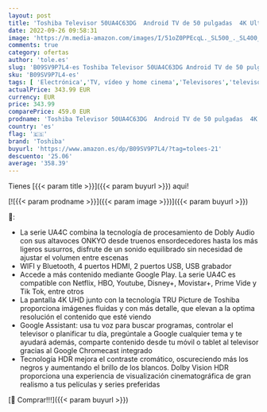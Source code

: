 ```yaml
---
layout: post
title: 'Toshiba Televisor 50UA4C63DG  Android TV de 50 pulgadas  4K Ultra HD  Google Chromecast integrado  control por voz mediante Google Assistant  conexión WIFI y Bluetooth'
date: 2022-09-26 09:58:31
image: 'https://m.media-amazon.com/images/I/51oZ0PPEcqL._SL500_._SL400_.jpg'
comments: true
category: ofertas
author: 'tole.es'
slug: 'B09SV9P7L4-es Toshiba Televisor 50UA4C63DG Android TV de 50 pulgadas 4K...'
sku: 'B09SV9P7L4-es'
tags: [ 'Electrónica','TV, vídeo y home cinema','Televisores','televisor','toshiba','🇪🇸', ]
actualPrice: 343.99 EUR
currency: EUR
price: 343.99
comparePrice: 459.0 EUR
prodname: 'Toshiba Televisor 50UA4C63DG  Android TV de 50 pulgadas  4K Ultra HD  Google Chromecast integrado  control por voz mediante Google Assistant  conexión WIFI y Bluetooth'
country: 'es'
flag: '🇪🇸'
brand: 'Toshiba'
buyurl: 'https://www.amazon.es/dp/B09SV9P7L4/?tag=tolees-21'
descuento: '25.06'
average: '358.39'
---
```


Tienes [{{< param title >}}]({{< param buyurl >}}) aqui!

[![{{< param prodname >}}]({{< param image >}})]({{< param buyurl >}})

🔎:

- La serie UA4C combina la tecnología de procesamiento de Dobly Audio con sus altavoces ONKYO desde truenos ensordecedores hasta los más ligeros susurros, disfrute de un sonido equilibrado sin necesidad de ajustar el volumen entre escenas
- WIFI y Bluetooth, 4 puertos HDMI, 2 puertos USB, USB grabador
- Accede a más contenido mediante Google Play. La serie UA4C es compatible con Netflix, HBO, Youtube, Disney+, Movistar+, Prime Vide y Tik Tok, entre otros
- La pantalla 4K UHD junto con la tecnología TRU Picture de Toshiba proporciona imágenes fluidas y con más detalle, que elevan a la optima resolución el contenido que esté viendo
- Google Assistant: usa tu voz para buscar programas, controlar el televisor o planificar tu día, pregúntale a Google cualquier tema y te ayudará además, comparte contenido desde tu móvil o tablet al televisor gracias al Google Chromecast integrado
- Tecnología HDR mejora el contraste cromático, oscureciendo más los negros y aumentando el brillo de los blancos. Dolby Vision HDR proporciona una experiencia de visualización cinematográfica de gran realismo a tus películas y series preferidas

[🛒 Comprar!!!]({{< param buyurl >}})
